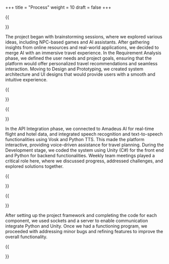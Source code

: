 +++
title = "Process"
weight = 10
draft = false
+++

{{<section title="Conceptualization & Design">}}

The project began with brainstorming sessions, where we explored various ideas, including NPC-based games and AI assistants. After gathering insights from online resources and real-world applications, we decided to merge AI with an immersive travel experience.
In the Requirement Analysis phase, we defined the user needs and project goals, ensuring that the platform would offer personalized travel recommendations and seamless interaction. Moving to Design and Prototyping, we created system architecture and UI designs that would provide users with a smooth and intuitive experience.

{{</section>}}

{{<section title="Development & Collaboration">}}

In the API Integration phase, we connected to Amadeus AI for real-time flight and hotel data, and integrated speech recognition and text-to-speech functionalities using Vosk and Python TTS. This made the platform interactive, providing voice-driven assistance for travel planning.
During the Development stage, we coded the system using Unity (C#) for the front end and Python for backend functionalities. Weekly team meetings played a critical role here, where we discussed progress, addressed challenges, and explored solutions together.

{{</section>}}

{{<section title="Deployment">}}

After setting up the project framework and completing the code for each component, we used sockets and a server to enable communication integrate Python and Unity.
Once we had a functioning program, we proceeded with addressing minor bugs and refining features to improve the overall functionality.

{{</section>}}
